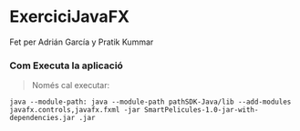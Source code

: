 # ExerciciJavaFX

Fet per Adrián García y Pratik Kummar
### Com Executa la aplicació


> Només cal executar:

`java --module-path: java --module-path pathSDK-Java/lib --add-modules javafx.controls,javafx.fxml -jar SmartPelicules-1.0-jar-with-dependencies.jar
.jar
`
